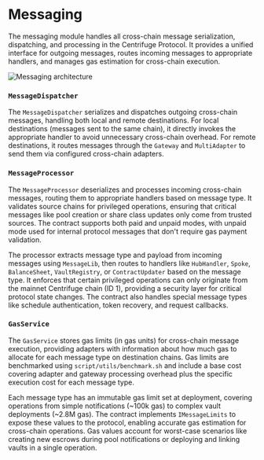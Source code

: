# Messaging

The messaging module handles all cross-chain message serialization, dispatching, and processing in the Centrifuge Protocol. It provides a unified interface for outgoing messages, routes incoming messages to appropriate handlers, and manages gas estimation for cross-chain execution.

![Messaging architecture](http://www.plantuml.com/plantuml/proxy?cache=no&src=https://raw.githubusercontent.com/centrifuge/protocol/refs/heads/main/docs/architecture/core/messaging.puml)

### `MessageDispatcher`

The `MessageDispatcher` serializes and dispatches outgoing cross-chain messages, handling both local and remote destinations. For local destinations (messages sent to the same chain), it directly invokes the appropriate handler to avoid unnecessary cross-chain overhead. For remote destinations, it routes messages through the `Gateway` and `MultiAdapter` to send them via configured cross-chain adapters.

### `MessageProcessor`

The `MessageProcessor` deserializes and processes incoming cross-chain messages, routing them to appropriate handlers based on message type. It validates source chains for privileged operations, ensuring that critical messages like pool creation or share class updates only come from trusted sources. The contract supports both paid and unpaid modes, with unpaid mode used for internal protocol messages that don't require gas payment validation.

The processor extracts message type and payload from incoming messages using `MessageLib`, then routes to handlers like `HubHandler`, `Spoke`, `BalanceSheet`, `VaultRegistry`, or `ContractUpdater` based on the message type. It enforces that certain privileged operations can only originate from the mainnet Centrifuge chain (ID 1), providing a security layer for critical protocol state changes. The contract also handles special message types like schedule authentication, token recovery, and request callbacks.

### `GasService`

The `GasService` stores gas limits (in gas units) for cross-chain message execution, providing adapters with information about how much gas to allocate for each message type on destination chains. Gas limits are benchmarked using `script/utils/benchmark.sh` and include a base cost covering adapter and gateway processing overhead plus the specific execution cost for each message type.

Each message type has an immutable gas limit set at deployment, covering operations from simple notifications (~100k gas) to complex vault deployments (~2.8M gas). The contract implements `IMessageLimits` to expose these values to the protocol, enabling accurate gas estimation for cross-chain operations. Gas values account for worst-case scenarios like creating new escrows during pool notifications or deploying and linking vaults in a single operation.
